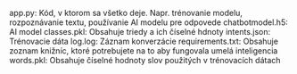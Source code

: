 app.py: Kód, v ktorom sa všetko deje. Napr. trénovanie modelu, rozpoznávanie textu, používanie AI modelu pre odpovede
chatbotmodel.h5: AI model
classes.pkl: Obsahuje triedy a ich číselné hdnoty
intents.json: Trénovacie dáta
log.log: Záznam konverzácie
requirements.txt: Obsahuje zoznam knižníc, ktoré potrebujete na to aby fungovala umelá inteligencia
words.pkl: Obsahuje číselné hodnoty slov použitých v trénovacích dátach
